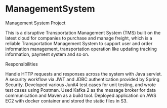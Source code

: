 # ManagementSystem
Management System Project

This is a disruptive Transportation Management System (TMS) built on the latest cloud for companies to purchase and manage freight, which is a reliable Transportation Management System to support user and order information management, transportation operation like updating tracking information, payment system and so on.

Responsibilities

Handle HTTP requests and responses across the system with Java servlet.
A security workflow via JWT and JDBC authentication provided by Spring Security.
Developed various Junit4 test cases for unit testing, and wrote test cases using Postman. 
Used Kafka 2 as the message broker for data communication and Maven as a build tool.
Deployed application on AWS EC2 with docker container and stored the static files in S3.
